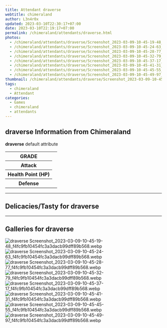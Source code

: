 ```yaml
---
title: Attendant draverse
webtitle: chimeraland
author: L3n4r0x
updated: 2023-03-10T22:30:17+07:00
date: 2023-03-10T22:19:17+07:00
permalink: /chimeraland/attendants/draverse.html
photos:
  - /chimeraland/attendants/draverse/Screenshot_2023-03-09-10-45-19-48_f4fc9fb10454fc3a3dacb99dff89b568.webp
  - /chimeraland/attendants/draverse/Screenshot_2023-03-09-10-45-24-63_f4fc9fb10454fc3a3dacb99dff89b568.webp
  - /chimeraland/attendants/draverse/Screenshot_2023-03-09-10-45-28-77_f4fc9fb10454fc3a3dacb99dff89b568.webp
  - /chimeraland/attendants/draverse/Screenshot_2023-03-09-10-45-32-79_f4fc9fb10454fc3a3dacb99dff89b568.webp
  - /chimeraland/attendants/draverse/Screenshot_2023-03-09-10-45-37-17_f4fc9fb10454fc3a3dacb99dff89b568.webp
  - /chimeraland/attendants/draverse/Screenshot_2023-03-09-10-45-41-31_f4fc9fb10454fc3a3dacb99dff89b568.webp
  - /chimeraland/attendants/draverse/Screenshot_2023-03-09-10-45-45-55_f4fc9fb10454fc3a3dacb99dff89b568.webp
  - /chimeraland/attendants/draverse/Screenshot_2023-03-09-10-45-49-97_f4fc9fb10454fc3a3dacb99dff89b568.webp
thumbnail: /chimeraland/attendants/draverse/Screenshot_2023-03-09-10-45-19-48_f4fc9fb10454fc3a3dacb99dff89b568.webp
tags:
  - chimeraland
  - Attendant
categories:
  - Games
  - chimeraland
  - attendants
---
```


<section id="bootstrap-wrapper"><link rel="stylesheet" href="https://rawcdn.githack.com/dimaslanjaka/Web-Manajemen/0c3b5aa1813bd4abcd2c11bf3e37928b15c28664/css/bootstrap-5-3-0-alpha3-wrapper.css"/><h2 id="attribute">draverse Information from Chimeraland</h2><p><b>draverse</b> default attribute <table><tr><th>GRADE</th><td></td></tr><tr><th>Attack</th><td></td></tr><tr><th>Health Point (HP)</th><td></td></tr><tr><th>Defense</th><td></td></tr></table></p><hr/><h2 id="delicacies">Delicacies/Tasty for draverse</h2><div class="text-white bg-dark"></div><hr/><div id="gallery"><h2>Galleries for draverse</h2><div class="row"><div class="col-lg-6 col-12"><img src="/chimeraland/attendants/draverse/Screenshot_2023-03-09-10-45-19-48_f4fc9fb10454fc3a3dacb99dff89b568.webp" alt="draverse Screenshot_2023-03-09-10-45-19-48_f4fc9fb10454fc3a3dacb99dff89b568.webp"/></div><div class="col-lg-6 col-12"><img src="/chimeraland/attendants/draverse/Screenshot_2023-03-09-10-45-24-63_f4fc9fb10454fc3a3dacb99dff89b568.webp" alt="draverse Screenshot_2023-03-09-10-45-24-63_f4fc9fb10454fc3a3dacb99dff89b568.webp"/></div><div class="col-lg-6 col-12"><img src="/chimeraland/attendants/draverse/Screenshot_2023-03-09-10-45-28-77_f4fc9fb10454fc3a3dacb99dff89b568.webp" alt="draverse Screenshot_2023-03-09-10-45-28-77_f4fc9fb10454fc3a3dacb99dff89b568.webp"/></div><div class="col-lg-6 col-12"><img src="/chimeraland/attendants/draverse/Screenshot_2023-03-09-10-45-32-79_f4fc9fb10454fc3a3dacb99dff89b568.webp" alt="draverse Screenshot_2023-03-09-10-45-32-79_f4fc9fb10454fc3a3dacb99dff89b568.webp"/></div><div class="col-lg-6 col-12"><img src="/chimeraland/attendants/draverse/Screenshot_2023-03-09-10-45-37-17_f4fc9fb10454fc3a3dacb99dff89b568.webp" alt="draverse Screenshot_2023-03-09-10-45-37-17_f4fc9fb10454fc3a3dacb99dff89b568.webp"/></div><div class="col-lg-6 col-12"><img src="/chimeraland/attendants/draverse/Screenshot_2023-03-09-10-45-41-31_f4fc9fb10454fc3a3dacb99dff89b568.webp" alt="draverse Screenshot_2023-03-09-10-45-41-31_f4fc9fb10454fc3a3dacb99dff89b568.webp"/></div><div class="col-lg-6 col-12"><img src="/chimeraland/attendants/draverse/Screenshot_2023-03-09-10-45-45-55_f4fc9fb10454fc3a3dacb99dff89b568.webp" alt="draverse Screenshot_2023-03-09-10-45-45-55_f4fc9fb10454fc3a3dacb99dff89b568.webp"/></div><div class="col-lg-6 col-12"><img src="/chimeraland/attendants/draverse/Screenshot_2023-03-09-10-45-49-97_f4fc9fb10454fc3a3dacb99dff89b568.webp" alt="draverse Screenshot_2023-03-09-10-45-49-97_f4fc9fb10454fc3a3dacb99dff89b568.webp"/></div></div></div></section>